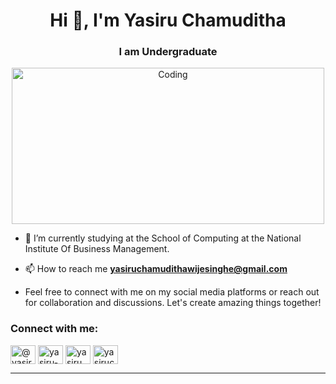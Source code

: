 <h1 align="center">Hi 👋, I'm Yasiru Chamuditha</h1>
<h3 align="center">I am Undergraduate</h3>
<div align="center">
<img align="center" alt="Coding" width="500px" height="250px" src="https://www.codecorners.com/wp-content/uploads/2018/05/senior-front-end-developer-openings-1.gif">
</div>

- 🔭 I’m currently studying at the School of Computing at the National Institute Of Business Management.

- 📫 How to reach me **yasiruchamudithawijesinghe@gmail.com**
- Feel free to connect with me on my social media platforms or reach out for collaboration and discussions. Let's create amazing things together!
<h3 align="left">Connect with me:</h3>
<p align="left">
<a href="https://twitter.com/@yasiru_99" target="blank"><img align="center" src="https://raw.githubusercontent.com/rahuldkjain/github-profile-readme-generator/master/src/images/icons/Social/twitter.svg" alt="@yasiru_99" height="30" width="40" /></a>
<a href="https://linkedin.com/in/yasiru-chamuditha" target="blank"><img align="center" src="https://raw.githubusercontent.com/rahuldkjain/github-profile-readme-generator/master/src/images/icons/Social/linked-in-alt.svg" alt="yasiru-chamuditha" height="30" width="40" /></a>
<a href="https://instagram.com/yasiru_chamuditha" target="blank"><img align="center" src="https://raw.githubusercontent.com/rahuldkjain/github-profile-readme-generator/master/src/images/icons/Social/instagram.svg" alt="yasiru_chamuditha" height="30" width="40" /></a>
<a href="https://www.behance.net/yasiruchamuditha" target="blank"><img align="center" src="https://raw.githubusercontent.com/rahuldkjain/github-profile-readme-generator/master/src/images/icons/Social/behance.svg" alt="yasiruchamuditha" height="30" width="40" /></a>
</p>
<hr>
<!--<div>
<p><img align="left" src="https://github-readme-stats.vercel.app/api/top-langs?username=yasiruchamuditha&show_icons=true&locale=en&layout=compact" alt="yasiruchamuditha" /></p>
<p>&nbsp;<img align="center" src="https://github-readme-stats.vercel.app/api?username=yasiruchamuditha&show_icons=true&locale=en" alt="yasiruchamuditha" /></p>
</div>-->
